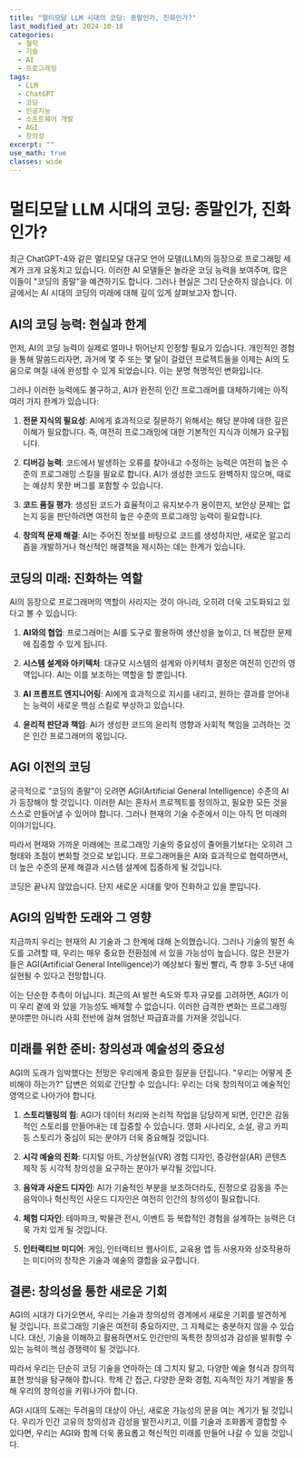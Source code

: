 ```yaml
---
title: "멀티모달 LLM 시대의 코딩: 종말인가, 진화인가?"
last_modified_at: 2024-10-18
categories:
  - 철학
  - 기술
  - AI
  - 프로그래밍
tags:
  - LLM
  - ChatGPT
  - 코딩
  - 인공지능
  - 소프트웨어 개발
  - AGI
  - 창의성
excerpt: ""
use_math: true
classes: wide
---
```


# 멀티모달 LLM 시대의 코딩: 종말인가, 진화인가?

최근 ChatGPT-4와 같은 멀티모달 대규모 언어 모델(LLM)의 등장으로 프로그래밍 세계가 크게 요동치고 있습니다. 이러한 AI 모델들은 놀라운 코딩 능력을 보여주며, 많은 이들이 "코딩의 종말"을 예견하기도 합니다. 그러나 현실은 그리 단순하지 않습니다. 이 글에서는 AI 시대의 코딩의 미래에 대해 깊이 있게 살펴보고자 합니다.

## AI의 코딩 능력: 현실과 한계

먼저, AI의 코딩 능력이 실제로 얼마나 뛰어난지 인정할 필요가 있습니다. 개인적인 경험을 통해 말씀드리자면, 과거에 몇 주 또는 몇 달이 걸렸던 프로젝트들을 이제는 AI의 도움으로 며칠 내에 완성할 수 있게 되었습니다. 이는 분명 혁명적인 변화입니다.

그러나 이러한 능력에도 불구하고, AI가 완전히 인간 프로그래머를 대체하기에는 아직 여러 가지 한계가 있습니다:

1. **전문 지식의 필요성**: AI에게 효과적으로 질문하기 위해서는 해당 분야에 대한 깊은 이해가 필요합니다. 즉, 여전히 프로그래밍에 대한 기본적인 지식과 이해가 요구됩니다.

2. **디버깅 능력**: 코드에서 발생하는 오류를 찾아내고 수정하는 능력은 여전히 높은 수준의 프로그래밍 스킬을 필요로 합니다. AI가 생성한 코드도 완벽하지 않으며, 때로는 예상치 못한 버그를 포함할 수 있습니다.

3. **코드 품질 평가**: 생성된 코드가 효율적이고 유지보수가 용이한지, 보안상 문제는 없는지 등을 판단하려면 여전히 높은 수준의 프로그래밍 능력이 필요합니다.

4. **창의적 문제 해결**: AI는 주어진 정보를 바탕으로 코드를 생성하지만, 새로운 알고리즘을 개발하거나 혁신적인 해결책을 제시하는 데는 한계가 있습니다.

## 코딩의 미래: 진화하는 역할

AI의 등장으로 프로그래머의 역할이 사라지는 것이 아니라, 오히려 더욱 고도화되고 있다고 볼 수 있습니다:

1. **AI와의 협업**: 프로그래머는 AI를 도구로 활용하여 생산성을 높이고, 더 복잡한 문제에 집중할 수 있게 됩니다.

2. **시스템 설계와 아키텍처**: 대규모 시스템의 설계와 아키텍처 결정은 여전히 인간의 영역입니다. AI는 이를 보조하는 역할을 할 뿐입니다.

3. **AI 프롬프트 엔지니어링**: AI에게 효과적으로 지시를 내리고, 원하는 결과를 얻어내는 능력이 새로운 핵심 스킬로 부상하고 있습니다.

4. **윤리적 판단과 책임**: AI가 생성한 코드의 윤리적 영향과 사회적 책임을 고려하는 것은 인간 프로그래머의 몫입니다.

## AGI 이전의 코딩

궁극적으로 "코딩의 종말"이 오려면 AGI(Artificial General Intelligence) 수준의 AI가 등장해야 할 것입니다. 이러한 AI는 혼자서 프로젝트를 정의하고, 필요한 모든 것을 스스로 만들어낼 수 있어야 합니다. 그러나 현재의 기술 수준에서 이는 아직 먼 미래의 이야기입니다.

따라서 현재와 가까운 미래에는 프로그래밍 기술의 중요성이 줄어들기보다는 오히려 그 형태와 초점이 변화할 것으로 보입니다. 프로그래머들은 AI와 효과적으로 협력하면서, 더 높은 수준의 문제 해결과 시스템 설계에 집중하게 될 것입니다.

코딩은 끝나지 않았습니다. 단지 새로운 시대를 맞아 진화하고 있을 뿐입니다.

## AGI의 임박한 도래와 그 영향

지금까지 우리는 현재의 AI 기술과 그 한계에 대해 논의했습니다. 그러나 기술의 발전 속도를 고려할 때, 우리는 매우 중요한 전환점에 서 있을 가능성이 높습니다. 많은 전문가들은 AGI(Artificial General Intelligence)가 예상보다 훨씬 빨리, 즉 향후 3-5년 내에 실현될 수 있다고 전망합니다.

이는 단순한 추측이 아닙니다. 최근의 AI 발전 속도와 투자 규모를 고려하면, AGI가 이미 우리 곁에 와 있을 가능성도 배제할 수 없습니다. 이러한 급격한 변화는 프로그래밍 분야뿐만 아니라 사회 전반에 걸쳐 엄청난 파급효과를 가져올 것입니다.

## 미래를 위한 준비: 창의성과 예술성의 중요성

AGI의 도래가 임박했다는 전망은 우리에게 중요한 질문을 던집니다. "우리는 어떻게 준비해야 하는가?" 답변은 의외로 간단할 수 있습니다: 우리는 더욱 창의적이고 예술적인 영역으로 나아가야 합니다.

1. **스토리텔링의 힘**: AGI가 데이터 처리와 논리적 작업을 담당하게 되면, 인간은 감동적인 스토리를 만들어내는 데 집중할 수 있습니다. 영화 시나리오, 소설, 광고 카피 등 스토리가 중심이 되는 분야가 더욱 중요해질 것입니다.

2. **시각 예술의 진화**: 디지털 아트, 가상현실(VR) 경험 디자인, 증강현실(AR) 콘텐츠 제작 등 시각적 창의성을 요구하는 분야가 부각될 것입니다.

3. **음악과 사운드 디자인**: AI가 기술적인 부분을 보조하더라도, 진정으로 감동을 주는 음악이나 혁신적인 사운드 디자인은 여전히 인간의 창의성이 필요합니다.

4. **체험 디자인**: 테마파크, 박물관 전시, 이벤트 등 복합적인 경험을 설계하는 능력은 더욱 가치 있게 될 것입니다.

5. **인터랙티브 미디어**: 게임, 인터랙티브 웹사이트, 교육용 앱 등 사용자와 상호작용하는 미디어의 창작은 기술과 예술의 결합을 요구합니다.

## 결론: 창의성을 통한 새로운 기회

AGI의 시대가 다가오면서, 우리는 기술과 창의성의 경계에서 새로운 기회를 발견하게 될 것입니다. 프로그래밍 기술은 여전히 중요하지만, 그 자체로는 충분하지 않을 수 있습니다. 대신, 기술을 이해하고 활용하면서도 인간만의 독특한 창의성과 감성을 발휘할 수 있는 능력이 핵심 경쟁력이 될 것입니다.

따라서 우리는 단순히 코딩 기술을 연마하는 데 그치지 말고, 다양한 예술 형식과 창의적 표현 방식을 탐구해야 합니다. 학제 간 접근, 다양한 문화 경험, 지속적인 자기 계발을 통해 우리의 창의성을 키워나가야 합니다.

AGI 시대의 도래는 두려움의 대상이 아닌, 새로운 가능성의 문을 여는 계기가 될 것입니다. 우리가 인간 고유의 창의성과 감성을 발전시키고, 이를 기술과 조화롭게 결합할 수 있다면, 우리는 AGI와 함께 더욱 풍요롭고 혁신적인 미래를 만들어 나갈 수 있을 것입니다.
